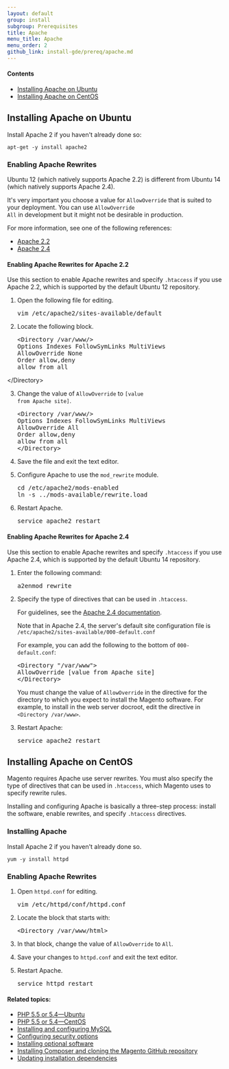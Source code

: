 ```yaml
---
layout: default
group: install
subgroup: Prerequisites
title: Apache
menu_title: Apache
menu_order: 2
github_link: install-gde/prereq/apache.md
---
```



#### Contents

*	<a href="#install-prereq-apache-ubuntu">Installing Apache on Ubuntu</a>
*	<a href="#install-prereq-apache-centos">Installing Apache on CentOS</a>

<h2 id="install-prereq-apache-ubuntu">Installing Apache on Ubuntu</h2>
Install Apache 2 if you haven't already done so:

	apt-get -y install apache2

<h3 id="install-ubuntu-apache-rewrites">Enabling Apache Rewrites</h3>
Ubuntu 12 (which natively supports Apache 2.2) is different from Ubuntu 14 (which natively supports Apache 2.4).

It's very important you choose a value for <code>AllowOverride</code> that is suited to your deployment. You can use <code>AllowOverride All</code> in development but it might not be desirable in production.

For more information, see one of the following references:

*	<a href="http://httpd.apache.org/docs/2.2/mod/core.html#allowoverride" target="_blank">Apache 2.2</a>
*	<a href="http://httpd.apache.org/docs/current/mod/core.html#allowoverride" target="_blank">Apache 2.4</a>

<h4 id="apache-rewrites2.2">Enabling Apache Rewrites for Apache 2.2</h4>
Use this section to enable Apache rewrites and specify <code>.htaccess</code> if you use Apache 2.2, which is supported by the default Ubuntu 12 repository.

1.	Open the following file for editing.

	<pre>vim /etc/apache2/sites-available/default</pre>

2.	Locate the following block.

	<pre>&lt;Directory /var/www/>
    Options Indexes FollowSymLinks MultiViews
    AllowOverride None
    Order allow,deny
    allow from all
&lt;/Directory></pre>

3.	Change the value of <code>AllowOverride</code> to <code>[value from Apache site]</code>.

	<pre>&lt;Directory /var/www/>
    Options Indexes FollowSymLinks MultiViews
    AllowOverride All
    Order allow,deny
    allow from all
	&lt;/Directory></pre>

4.	Save the file and exit the text editor.

5.	Configure Apache to use the <code>mod_rewrite</code> module.

	<pre>cd /etc/apache2/mods-enabled
	ln -s ../mods-available/rewrite.load</pre>

6.	Restart Apache.

	<pre>service apache2 restart</pre>

<h4 id="apache-rewrites2.4">Enabling Apache Rewrites for Apache 2.4</h4>
Use this section to enable Apache rewrites and specify <code>.htaccess</code> if you use Apache 2.4, which is supported by the default Ubuntu 14 repository.

1.	Enter the following command:

	<pre>a2enmod rewrite</pre>

2.	Specify the type of directives that can be used in <code>.htaccess</code>.

	For guidelines, see the <a href="http://httpd.apache.org/docs/current/mod/mod_rewrite.html" target="_blank">Apache 2.4 documentation</a>.

	Note that in Apache 2.4, the server's default site configuration file is <code>/etc/apache2/sites-available/000-default.conf</code>

	For example, you can add the following to the bottom of <code>000-default.conf</code>:

	<pre>&lt;Directory "/var/www">
	AllowOverride [value from Apache site]
	&lt;/Directory></pre>

	<div class="bs-callout bs-callout-info" id="info">
	<span class="glyphicon-class">
	<p>You must change the value of <code>AllowOverride</code> in the directive for the directory to which you expect to install the Magento software. For example, to install in the web server docroot, edit the directive in <code>&lt;Directory /var/www></code>.</p></span>
	</div>

3.	Restart Apache:

	<pre>service apache2 restart</pre>

<h2 id="install-prereq-apache-centos">Installing Apache on CentOS</h2>

Magento requires Apache use server rewrites. You must also specify the type of directives that can be used in <code>.htaccess</code>, which Magento uses to specify rewrite rules.

Installing and configuring Apache is basically a three-step process: install the software, enable rewrites, and specify <code>.htaccess</code> directives.

<h3 id="apache-install-centos">Installing Apache</h3>
Install Apache 2 if you haven't already done so.

	yum -y install httpd

<h3 id="apache-rewrites">Enabling Apache Rewrites</h3>

1.	Open <code>httpd.conf</code> for editing.

	<pre>vim /etc/httpd/conf/httpd.conf</pre>

2.	Locate the block that starts with:

	<pre>&lt;Directory /var/www/html></pre>

3.	In that block, change the value of <code>AllowOverride</code> to <code>All</code>.

4.	Save your changes to <code>httpd.conf</code> and exit the text editor.

5.	Restart Apache.

	<pre>service httpd restart</pre>



#### Related topics:

*	<a href="{{ site.gdeurl }}install-gde/prereq/php-ubuntu.html">PHP 5.5 or 5.4&mdash;Ubuntu</a>
*	<a href="{{ site.gdeurl }}install-gde/prereq/php-centos.html">PHP 5.5 or 5.4&mdash;CentOS</a>
*	<a href="{{ site.gdeurl }}install-gde/prereq/mysql.html">Installing and configuring MySQL</a>
*	<a href="{{ site.gdeurl }}install-gde/prereq/security.html">Configuring security options</a>
*	<a href="{{ site.gdeurl }}install-gde/prereq/optional.html">Installing optional software</a>
*	<a href="{{ site.gdeurl }}install-gde/install/composer-clone.html">Installing Composer and cloning the Magento GitHub repository</a>
*	<a href="{{ site.gdeurl }}install-gde/install/prepare-install.html">Updating installation dependencies</a>
